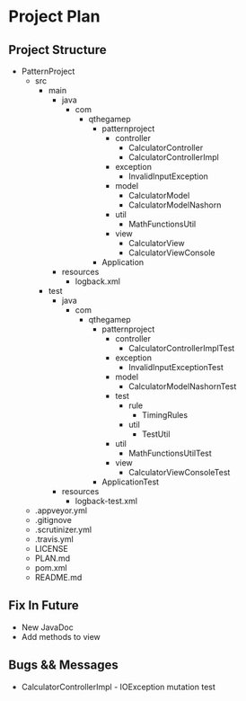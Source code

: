 # Project Plan
## Project Structure
* PatternProject
    * src
        * main
            * java
                * com
                    * qthegamep
                        * patternproject
                            * controller
                                * CalculatorController
                                * CalculatorControllerImpl
                            * exception
                                * InvalidInputException
                            * model
                                * CalculatorModel
                                * CalculatorModelNashorn
                            * util
                                * MathFunctionsUtil
                            * view
                                * CalculatorView
                                * CalculatorViewConsole
                        * Application
            * resources
                * logback.xml
        * test
            * java
                * com
                    * qthegamep
                        * patternproject
                            * controller
                                * CalculatorControllerImplTest
                            * exception
                                * InvalidInputExceptionTest
                            * model
                                * CalculatorModelNashornTest
                            * test
                                * rule
                                    * TimingRules
                                * util
                                    * TestUtil
                            * util
                                * MathFunctionsUtilTest
                            * view
                                * CalculatorViewConsoleTest
                        * ApplicationTest
            * resources
                * logback-test.xml
    * .appveyor.yml
    * .gitignove
    * .scrutinizer.yml
    * .travis.yml
    * LICENSE
    * PLAN.md
    * pom.xml
    * README.md

## Fix In Future
* New JavaDoc
* Add methods to view

## Bugs && Messages
* CalculatorControllerImpl - IOException mutation test
